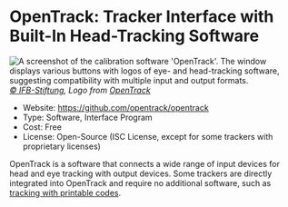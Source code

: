 # OpenTrack: Tracker Interface with Built-In Head-Tracking Software

![](/opentrack.jpg "A screenshot of the calibration software 'OpenTrack'. The window displays various buttons with logos of eye- and head-tracking software, suggesting compatibility with multiple input and output formats.")
_[© IFB-Stiftung](https://ifb-stiftung.de/), Logo from [OpenTrack](https://github.com/opentrack/opentrack)_

- Website: https://github.com/opentrack/opentrack
- Type: Software, Interface Program
- Cost: Free
- License: Open-Source (ISC License, except for some trackers with proprietary licenses)

OpenTrack is a software that connects a wide range of input devices for head and eye tracking with output devices. Some trackers are directly integrated into OpenTrack and require no additional software, such as [tracking with printable codes](https://github.com/opentrack/opentrack/wiki/Aruco-tracker).
